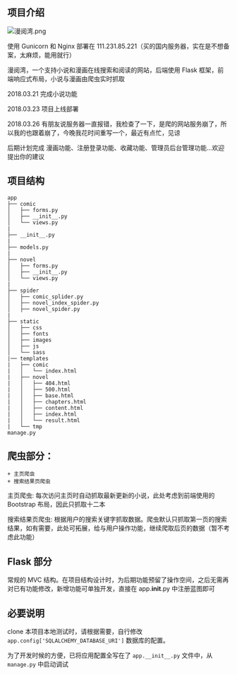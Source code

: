 ## 项目介绍

![漫阅湾.png](https://upload-images.jianshu.io/upload_images/6434703-71a32de3e7835d80.png?imageMogr2/auto-orient/strip%7CimageView2/2/w/1240)

使用 Gunicorn 和 Nginx 部署在 111.231.85.221（买的国内服务器，实在是不想备案，太麻烦，能用就行）

漫阅湾，一个支持小说和漫画在线搜索和阅读的网站，后端使用 Flask 框架，前端响应式布局，小说与漫画由爬虫实时抓取

2018.03.21 完成小说功能

2018.03.23 项目上线部署 

2018.03.26 有朋友说服务器一直报错，我检查了一下，是爬的网站服务崩了，所以我的也跟着崩了，今晚我花时间重写一个，最近有点忙，见谅

后期计划完成 漫画功能、注册登录功能、收藏功能、管理员后台管理功能...欢迎提出你的建议

## 项目结构

```
app
├── comic
│   ├── forms.py
│   ├── __init__.py  
│   └── views.py
|
├── __init__.py
|
├── models.py
|
├── novel
│   ├── forms.py
│   ├── __init__.py
│   └── views.py
|
├── spider
│   ├── comic_splider.py
│   ├── novel_index_spider.py
│   ├── novel_spider.py
|
├── static
│   ├── css
│   ├── fonts
│   ├── images
│   ├── js
│   └── sass
|── templates
|   ├── comic
|   │   └── index.html
|   ├── novel
|   │   ├── 404.html
|   │   ├── 500.html
|   │   ├── base.html
|   │   ├── chapters.html
|   │   ├── content.html
|   │   ├── index.html
|   │   └── result.html
|   └── tmp
manage.py
```

## 爬虫部分：
	+ 主页爬虫
	+ 搜索结果页爬虫

主页爬虫: 每次访问主页时自动抓取最新更新的小说，此处考虑到前端使用的 Bootstrap 布局，因此只抓取十二本

搜索结果页爬虫: 根据用户的搜索关键字抓取数据。爬虫默认只抓取第一页的搜索结果，如有需要，此处可拓展，给与用户操作功能，继续爬取后页的数据（暂不考虑此功能）

## Flask 部分

常规的 MVC 结构。在项目结构设计时，为后期功能预留了操作空间，之后无需再对已有功能修改，新增功能可单独开发，直接在 app.__init__.py 中注册蓝图即可

## 必要说明

clone 本项目本地测试时，请根据需要，自行修改 `app.config['SQLALCHEMY_DATABASE_URI']` 数据库的配置。

为了开发时候的方便，已将应用配置全写在了 `app.__init__.py` 文件中，从 `manage.py` 中启动调试

